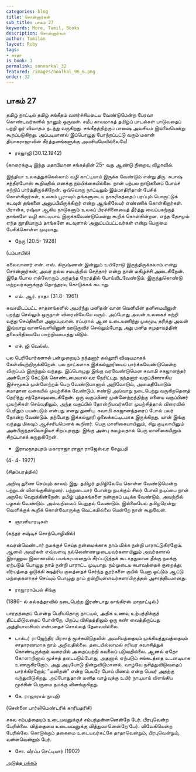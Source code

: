 ```yaml
---
categories: blog
title: சொன்னார்கள்
sub_title: பாகம் 27
keywords: More, Tamil, Books
description: சொன்னார்கள்
author: Tamilan
layout: Ruby
tags:
- சுரதா
is_book: 1
permalink: sonnarkal_32
featured: /images/noolkal_96_6.png
order: 32
---
```



## பாகம் 27

தமிழ் நாட்டில் தமிழ் சங்கீதம் வளர்ச்சியடைய வேண்டுமென்ற பேரவா கொண்டவர்களில் நானும் ஒருவன். சமீப காலமாகத் தமிழ்ப் பாடல்கள் பாடுவதைப் பற்றி ஓர் விவாதம் நடந்து வருகிறது. சங்கீதத்திற்குப் பாஷை அவசியம் இல்லையென்று கூறப்படுகிறது. அப்படியானல் இப்பொழுது போற்றப்பட்டு வரும் மகான் தியாகராஜாவின் கீர்த்தனங்களுக்கு அவசியமேயில்லையே!

  * ராஜாஜி (30.12.1942)

(காரைக்குடி இந்து மதாபிமான சங்கத்தின் 25- வது ஆண்டு நிறைவு விழாவில்.

இந்தியா உலகத்துக்கெல்லாம் வழி காட்டியாய் இருக்க வேண்டும் என்று திரு. சுபாஷ் சந்திரபோஸ் கூறியதில் எனக்கு நம்பிக்கையில்லை. நான் பற்பல நாடுகளைப் போய்ச் சுற்றிப் பார்த்திருக்கிறேன். ஒவ்வொரு நாட்டிலும் இம்மாதிரிதான் பேசிக் கொள்கிறார்கள், உலகம் பூராவும் தங்களுடைய நாகரிகத்தைப் பரப்பும் பொருட்டுக் கடவுள் தங்களை அனுப்பியிருக்கிறார் என்று ஆங்கிலேயர் எண்ணிக் கொள்கிறார்கள். பிரான்சு, ரஷ்யா ஆகிய நாடுகளும் உலகப் பிரச்சினையைத் தீர்த்து வைப்பகற்குத் தாங்களே வழி காட்டியாய் இருக்கவேண்டுமென்று கூறிக் கொள்கின்றன. எந்த தேசமும் எந்த ஜாதியாரும் தாங்களே கடவுளால் அனுப்பப்பட்டவர்கள் என்று பெருமை பேசிக்கொள்ள முடியாது.

  * நேரு (20.5- 1928)

(பம்பாயில்)

கலைவாணர் என். எஸ். கிருஷ்ணன் இன்னும் உயிரோடு இருந்திருக்கலாம் என்று சொன்னார்கள்; அவர் நல்ல சமயத்தில் செத்தார் என்று நான் மகிழ்ச்சி அடைகிறேன். இதே போல எல்லோரும் அந்தந்த நேரத்தில் போய்விடவேண்டும். இருந்துகொண்டு மற்றவர்களுக்குத் தொந்தரவு கொடுக்கக் கூடாது.

  * எம். ஆர். ராதா (31.8- 1961)

கவசமிடப்பட்ட சாதனங்களில் அமர்ந்து மனிதன் வான வெளியின் தனிமையினுள் பறந்து செல்லும் ஒருநாள் விரைவிலேயே வரும். அப்போது அவன் உலகைச் சுற்றி வந்து செய்திகளை அனுப்புவான். ரப்பரால் ஆன உடையணிந்து முகமூடி தரித்து அவன் இவ்வாறு வானவெளியினுள் ஊடுருவிச் செல்லும்போது அது மனித சமுதாயத்தின் தலைவிதியையே மாற்றியமைத்து விடும்.

  * எச். ஜி வெல்ஸ்.

பல பெரியோர்களால் பன்முறையும் நந்தனார் கல்லூரி விஷயமாகக் கேள்வியுற்றிருக்கிறேன். பல நாட்களாக இக்கல்லூரியைப் பார்க்கவேண்டுமென்ற விருப்பம் இருந்தும் வந்தது. இப்பொழுது இங்கு வரவேண்டுமென சுவாமி சகஜானந்தர் அன்போடு கேட்டுக் கொண்டமையால் வர நேரிட்டது. நந்தனார் வகுப்பினராகிய இச்சமூகம் முன்னேற்றம் பெற வேண்டுமானால் அறிவோடும், அமைதியோடும் சமாதான வகையில் முயற்சிக்க வேண்டும். ஈண்டு அவ்வாறு நடைபெற்று வருகிறதெனத் தெரிந்து சந்தோஷமடைகிறேன். ஒரு வகுப்பினர் முன்னேற்றத்திற்கு எனைய வகுப்பினர் முயற்சிகள் செய்வதிலும், அந்த வகுப்பில் தோன்றியவர்களே முயற்சித்தால் விரைவில் பெரிதும் பயன்படும் என்பது எனது துணிபு. சுவாமி சகஜானந்தரைப் போல் பலர் தோன்ற வேண்டும். தற்போது இக்கல்லூரி ஓலைக்கட்டிடமாக இருக்கிறது. யான் இங்கு வந்தது மிகவும் ஆச்சரியமெனக் கூறினர். பெரு மாளிகையாயினும், சிறு குடிலாயினும் அன்பிருந்தாலொழியச் சிறப்புரறாது. இங்கு அன்பு கமழ்வதால் பெரு மாளிகையினும் சிறப்பாகக் கருதுகிறேன்.

  * இராமநாதபுரம் மகாராஜா ராஜா ராஜேஸ்வர சேதுபதி

(4- 4- 1927)

(சிதம்பரத்தில்)

அறிவு துணை செய்யும் காலம் இது. தமிழர் தமிழிலேயே கொள்ள வேண்டுமென்ற பற்றுடன் விளங்குகின்றனர். பற்றுடையார் போன்று நடிக்கும் சிலர் போலி நடிப்பை நான் அறவே வெறுக்கின்றேன். தமிழ் புத்தகங்களை நன்றாகப் படிக்க வேண்டும், அவற்றில் பழகல் வேண்டும். அவ்வறிவைப் பெறுதல் வேண்டும். இல்லையேல் தமிழரென்று வெளிக்குக் கூறிக் கொள்வோருக்கு வெட்கமில்லை யென்றே நான் கூறுவேன்.

  * ஞானியாரடிகள்

(கந்தர் சஷ்டிச் சொற்பொழிவில்)

கவர்ன்மெண்டார் நமக்குச் செய்த நன்மைக்காக நாம் மிக்க நன்றி பாராட்டுகிரறோம். ஆனல் அவர்கள் எவ்வளவு நல்லெண்ணமுடையவர்களாயினும் அவர்களால் இராணுவ இலாகாவில் பயங்கரமானதும் சீர்ப்படுத்தக் கூடாததுமான தீங்கு நமக்கு ஏற்படும் பொழுது நாம் நன்றி பாராட்ட முடியாது. நம்முடைய சுபாவத்தைக் குறைத்து, வீர்யத்தை ஒடுக்கி க்ஷத்ரிய குலத்தைச் சேர்ந்த சூரர்களை குயில் பேனா ஓட்டும் ஆட்டு மந்தைகளாகச் செய்யும் பொழுது நாம் நன்றியுள்ளவர்களாயிருத்தல் அசாத்தியமானது.

  * ராஜாராம்பல் சிங்கு 

(1886- ல் கல்கத்தாவில் நடைபெற்ற இரண்டாது காங்கிரஸ் மாநாட்டில்.)

பாரதத்தைப் போன்ற பெரியதொரு நாட்டில், அதிக உணவு உற்பத்திக்குத் திட்டமிடுவதைப் போன்றே, பிறப்பு விகிதத்திலும் ஒரு கண் வைத்திருப்பது அத்தியாவசியம் என்பதைச் சொல்லத் தேவையில்லை.

  * டாக்டர் ராஜேந்திர பிரசாத் மூச்சுவிடுதலின் அவசியத்தையும் முக்கியத்துவத்தையும் சாதாரணமாக நாம் அறிவதில்லை. தடையில்லாமல் சரிவர சுவாசித்துக் கொண்டிருக்கும் வரையில் அதைப்பற்றி கவலைப் படுவதில்லை. ஆனல் ஏதோ கோளாறினால் மூச்சுத் தடைபடும்போது, அதனால் ஏற்படும் சங்கடத்தை உடனடியாக உணருகிரறோம். அது அடியோடு நின்றுவிடுமானல், வாழ்வே நசித்துவிடுவதைப் பார்க்கிரறோம்; “மனிதன்“ என்ற பெயரே போய் பிணம் என்ற பெயர் அதற்கு வந்துவிடுகிறது. அப்போதுதான் மனித வாழ்வுக்கு உயிர் நாடியாய் விளங்கிய மூச்சின் பெருமை நமக்கு விளங்குகிறது.

  * கே. ராஜாராம் நாயுடு

(சென்னை பார்லிமெண்டரிக் காரியதரிசி)

சகல சம்பத்தையும் உடையவனுக்குச் சம்பந்தன்னனென்றே பேர். பிரபுவென்ற பேரில்லை. வித்தையை உடையவனுக்கு வித்துவானென்றே பேர். விவேகியென்ற பேரில்லே. கொடுக்கும் தகைமை உடையவர்கட்கே தாதாவென்றும், பிரபுவென்றும், வள்ளவென்றும் பேர்.

  * சோ. வீரப்ப செட்டியார் (1902)

[அடுத்த பக்கம்](sonnarkal_33)